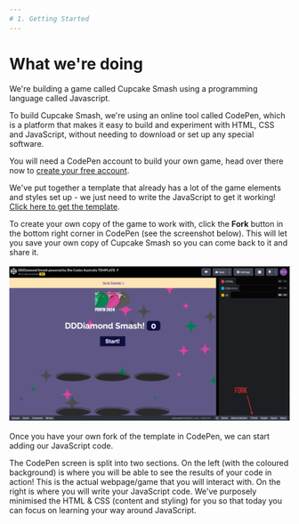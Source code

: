 ```yaml
---
# 1. Getting Started
---
```


# What we're doing

We're building a game called Cupcake Smash using a programming language called Javascript.

To build Cupcake Smash, we're using an online tool called CodePen, which is a platform that makes it easy to build and experiment with HTML, CSS and JavaScript, without needing to download or set up any special software.

You will need a CodePen account to build your own game, head over there now to [create your free account](https://codepen.io).

We've put together a template that already has a lot of the game elements and styles set up - we just need to write the JavaScript to get it working! [Click here to get the template](https://codepen.io/shecodesaus/pen/YzmJoZq/right?editors=0010).

To create your own copy of the game to work with, click the **Fork** button in the bottom right corner in CodePen (see the screenshot below). This will let you save your own copy of Cupcake Smash so you can come back to it and share it.

![](images/fork.png)

Once you have your own fork of the template in CodePen, we can start adding our JavaScript code.

The CodePen screen is split into two sections. On the left (with the coloured background) is where you will be able to see the results of your code in action! This is the actual webpage/game that you will interact with. On the right is where you will write your JavaScript code. We've purposely minimised the HTML & CSS (content and styling) for you so that today you can focus on learning your way around JavaScript.
